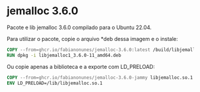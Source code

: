 # jemalloc 3.6.0

Pacote e lib jemalloc 3.6.0 compilado para o Ubuntu 22.04.

Para utilizar o pacote, copie o arquivo *deb dessa imagem e o instale:

```Dockerfile
COPY --from=ghcr.io/fabianonunes/jemalloc-3.6.0:latest /build/libjemalloc1_3.6.0-11_amd64.deb .
RUN dpkg -i libjemalloc1_3.6.0-11_amd64.deb
```

Ou copie apenas a biblioteca e a exporte com LD_PRELOAD:

```Dockerfile
COPY --from=ghcr.io/fabianonunes/jemalloc-3.6.0-jammy libjemalloc.so.1 /lib
ENV LD_PRELOAD=/lib/libjemalloc.so.1
```
